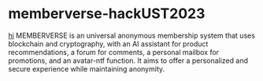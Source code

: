 # memberverse-hackUST2023
<u>hi</u>
MEMBERVERSE is an universal anonymous membership system that uses blockchain and cryptography, with an AI assistant for product recommendations, a forum for comments, a personal mailbox for promotions, and an avatar-ntf function. It aims to offer a personalized and secure experience while maintaining anonymity.
